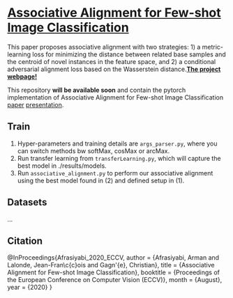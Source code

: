 #  [Associative Alignment for Few-shot Image Classification](https://lvsn.github.io/associative-alignment/) 
This paper proposes associative alignment with two strategies: 1) a metric-learning loss for minimizing the distance between related base samples and the centroid of novel instances in the feature space, and 2) a conditional adversarial alignment loss based on the Wasserstein distance.[**The project webpage!**](https://lvsn.github.io/associative-alignment/) 

This repository **will be available soon** and contain the pytorch implementation of Associative Alignment for Few-shot Image Classification [paper](https://arxiv.org/abs/1912.05094) [presentation](https://github.com/ArmanAfrasiyabi/associative-alignment-fs/blob/master/Associative%20Alignmentfor%20Few-Shot%20Image%20Classification.pdf).



 




## Train 
1. Hyper-parameters and training details are <code>args_parser.py</code>, where you can switch methods bw softMax, cosMax or arcMax.
2. Run transfer learning from <code>transferLearning.py</code>, which will capture the best model in ./results/models.
3. Run <code>associative_alignment.py</code> to perform our associative alignment using the best model found in (2) and defined setup in (1).



## Datasets
...






## Citation
</code></pre>
@InProceedings{Afrasiyabi_2020_ECCV,
author = {Afrasiyabi, Arman and Lalonde, Jean-Fran\c{c}ois and Gagn\'{e}, Christian},
title = {Associative Alignment for Few-shot Image Classification},
booktitle = {Proceedings of the European Conference on Computer Vision (ECCV)},
month = {August},
year = {2020}
}
</code></pre>
